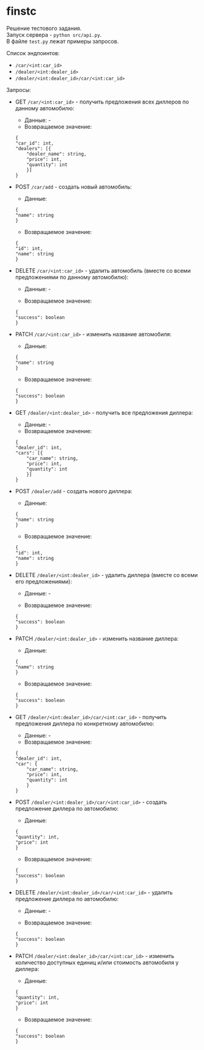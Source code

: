 # finstc

Решение тестового задания. \
Запуск сервера - `python src/api.py`.\
В файле `test.py` лежат примеры запросов.

Список эндпоинтов:
- `/car/<int:car_id>`
- `/dealer/<int:dealer_id>`
- `/dealer/<int:dealer_id>/car/<int:car_id>`

Запросы:
- GET `/car/<int:car_id>` - получить предложения всех диллеров по данному автомобилю:
    - Данные: -
    - Возвращаемое значение: 
    ```
  {
    "car_id": int, 
    "dealers": [{
        "dealer_name": string,
        "price": int,
        "quantity": int
        }]
  }
    ```
- POST `/car/add` - создать новый автомобиль:
    - Данные: 
    ```
  {
  "name": string
  }
  ```
    - Возвращаемое значение: 
    ```
  {
    "id": int,
    "name": string
  }
    ```
- DELETE `/car/<int:car_id>` - удалить автомобиль (вместе со всеми предложениями по данному автомобилю):
    - Данные: -

    - Возвращаемое значение: 
    ```
  {
    "success": boolean
  }
    ```
- PATCH `/car/<int:car_id>` - изменить название автомобиля:
    - Данные: 
    ```
  {
  "name": string
  }
  ```
    - Возвращаемое значение: 
    ```
  {
    "success": boolean
  }
    ```

- GET `/dealer/<int:dealer_id>` - получить все предложения диллера:
    - Данные: -
    - Возвращаемое значение: 
    ```
  {
    "dealer_id": int, 
    "cars": [{
        "car_name": string,
        "price": int,
        "quantity": int
        }]
  }
    ```
- POST `/dealer/add` - создать нового диллера:
    - Данные: 
    ```
  {
  "name": string
  }
  ```
    - Возвращаемое значение: 
    ```
  {
    "id": int,
    "name": string
  }
    ```
- DELETE `/dealer/<int:dealer_id>` - удалить диллера (вместе со всеми его предложениями):
    - Данные: -

    - Возвращаемое значение: 
    ```
  {
    "success": boolean
  }
    ```
- PATCH `/dealer/<int:dealer_id>` - изменить название диллера:
    - Данные: 
    ```
  {
  "name": string
  }
  ```
    - Возвращаемое значение: 
    ```
  {
    "success": boolean
  }
    ```

- GET `/dealer/<int:dealer_id>/car/<int:car_id>` - получить предложения диллера по конкретному автомобилю:
    - Данные: -
    - Возвращаемое значение: 
    ```
  {
    "dealer_id": int, 
    "car": {
        "car_name": string,
        "price": int,
        "quantity": int
        }
  }
    ```
- POST `/dealer/<int:dealer_id>/car/<int:car_id>` - создать предложение диллера по автомобилю:
    - Данные: 
    ```
  {
  "quantity": int,
  "price": int
  }
  ```
    - Возвращаемое значение: 
    ```
  {
    "success": boolean
  }
    ```
- DELETE `/dealer/<int:dealer_id>/car/<int:car_id>` - удалить предложение диллера по автомобилю:
    - Данные: -

    - Возвращаемое значение: 
    ```
  {
    "success": boolean
  }
    ```
- PATCH `/dealer/<int:dealer_id>/car/<int:car_id>` - изменить количество доступных единиц и/или стоимость автомобиля у диллера:
    - Данные: 
    ```
  {
  "quantity": int,
  "price": int
  }
  ```
    - Возвращаемое значение: 
    ```
  {
    "success": boolean
  }
    ```